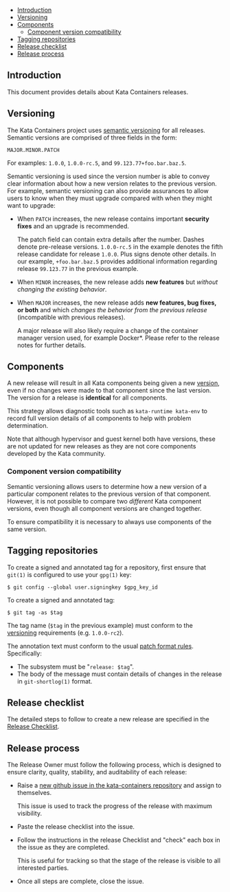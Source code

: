 * [Introduction](#introduction)
* [Versioning](#versioning)
* [Components](#components)
    * [Component version compatibility](#component-version-compatibility)
* [Tagging repositories](#tagging-repositories)
* [Release checklist](#release-checklist)
* [Release process](#release-process)

## Introduction

This document provides details about Kata Containers releases.

## Versioning

The Kata Containers project uses [semantic versioning](http://semver.org/) for all releases. Semantic versions are comprised of three fields in the form:

```
MAJOR.MINOR.PATCH
```

For examples: `1.0.0`, `1.0.0-rc.5`, and `99.123.77+foo.bar.baz.5`.

Semantic versioning is used since the version number is able to convey clear information about how a new version relates to the previous version. For example, semantic versioning can also provide assurances to allow users to know when they must upgrade compared with when they might want to upgrade:

- When `PATCH` increases, the new release contains important **security fixes**
  and an upgrade is recommended.

  The patch field can contain extra details after the number. Dashes denote pre-release versions. `1.0.0-rc.5` in the example denotes the fifth release candidate for release `1.0.0`. Plus signs denote other details. In our example, `+foo.bar.baz.5` provides additional information regarding release `99.123.77` in the previous example.

- When `MINOR` increases, the new release adds **new features** but *without
  changing the existing behavior*.

- When `MAJOR` increases, the new release adds **new features, bug fixes, or
  both** and which *changes the behavior from the previous release* (incompatible with previous releases).

  A major release will also likely require a change of the container manager version used, for example Docker\*. Please refer to the release notes for further details.

## Components

A new release will result in all Kata components being given a new [version](#versioning), even if no changes were made to that component since the last version. The version for a release is **identical** for all  components.

This strategy allows diagnostic tools such as `kata-runtime kata-env` to record full version details of all components to help with problem determination.

Note that although hypervisor and guest kernel both have versions, these are not updated for new releases as they are not core components developed by the Kata community.

### Component version compatibility

Semantic versioning allows users to determine how a new version of a
particular component relates to the previous version of that component.
However, it is not possible to compare two *different* Kata component
versions, even though all component versions are changed together.

To ensure compatibility it is necessary to always use components of the same
version.

## Tagging repositories

To create a signed and annotated tag for a repository, first ensure that `git(1)` is configured to use your `gpg(1)` key:

```
$ git config --global user.signingkey $gpg_key_id
```

To create a signed and annotated tag:

```
$ git tag -as $tag
```

The tag name (`$tag` in the previous example) must conform to the [versioning](#versioning) requirements (e.g. `1.0.0-rc2`).

The annotation text must conform to the usual [patch format rules](https://github.com/kata-containers/community/blob/master/CONTRIBUTING.md#patch-format). Specifically:

- The subsystem must be "`release: $tag`".
- The body of the message must contain details of changes in the release in `git-shortlog(1)` format.

## Release checklist

The detailed steps to follow to create a new release are specified in the [Release Checklist](Release-Checklist.md).

## Release process

The Release Owner must follow the following process, which is designed to ensure clarity, quality, stability, and auditability of each release:

- Raise a [new github issue in the kata-containers repository](https://github.com/kata-containers/kata-containers/issues/new) and assign to themselves.

  This issue is used to track the progress of the release with maximum visibility.

- Paste the release checklist into the issue.

- Follow the instructions in the release Checklist and "check" each box in the issue as they are completed.

  This is useful for tracking so that the stage of the release is visible to all interested parties.

- Once all steps are complete, close the issue.
